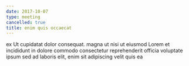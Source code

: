```yaml
---
date: 2017-10-07
type: meeting
cancelled: true
title: enim quis occaecat
---
```

ex Ut cupidatat dolor consequat. magna ut nisi ut eiusmod Lorem et incididunt in dolore commodo consectetur reprehenderit officia voluptate ipsum sed ad laboris elit, enim sit adipiscing velit quis ea